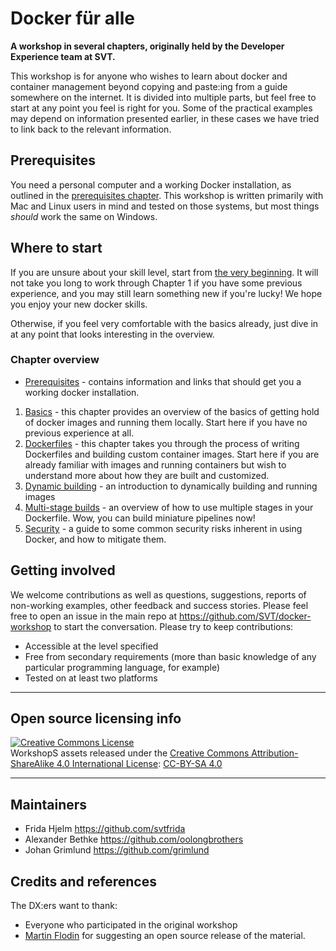 # Docker für alle

**A workshop in several chapters, originally held by the Developer Experience team at SVT.**

This workshop is for anyone who wishes to learn about docker and container management beyond copying and paste:ing from a guide somewhere on the internet. It is divided into multiple parts, but feel free to start at any point you feel is right for you. Some of the practical examples may depend on information presented earlier, in these cases we have tried to link back to the relevant information.

## Prerequisites

You need a personal computer and a working Docker installation, as outlined in the [prerequisites chapter](0-prereqs/README.md). This workshop is written primarily with Mac and Linux users in mind and tested on those systems, but most things *should* work the same on Windows.

## Where to start

If you are unsure about your skill level, start from [the very beginning](1-basics/README.md). It will not take you long to work through Chapter 1 if you have some previous experience, and you may still learn something new if you're lucky! We hope you enjoy your new docker skills.

Otherwise, if you feel very comfortable with the basics already, just dive in at any point that looks interesting in the overview.

### Chapter overview

* [Prerequisites](0-prereqs/README.md) - contains information and links that should get you a working docker installation.

1. [Basics](1-basics/README.md) - this chapter provides an overview of the basics of getting hold of docker images and running them locally. Start here if you have no previous experience at all.
2. [Dockerfiles](2-dockerfiles/README.md) - this chapter takes you through the process of writing Dockerfiles and building custom container images. Start here if you are already familiar with images and running containers but wish to understand more about how they are built and customized.
3. [Dynamic building](/3-dynamics/README.md) - an introduction to dynamically building and running images
4. [Multi-stage builds](/4-multi-stage-builds/README.md) - an overview of how to use multiple stages in your Dockerfile. Wow, you can build miniature pipelines now!
5. [Security](/5-security/README.md) - a guide to some common security risks inherent in using Docker, and how to mitigate them.

## Getting involved

We welcome contributions as well as questions, suggestions, reports of non-working examples, other feedback and success stories. Please feel free to open an issue in the main repo at <https://github.com/SVT/docker-workshop> to start the conversation. Please try to keep contributions:

* Accessible at the level specified
* Free from secondary requirements (more than basic knowledge of any particular programming language, for example)
* Tested on at least two platforms

----

## Open source licensing info

<a rel="license" href="http://creativecommons.org/licenses/by-sa/4.0/"><img alt="Creative Commons License" style="border-width:0" src="https://i.creativecommons.org/l/by-sa/4.0/88x31.png" /></a><br />WorkshopS assets released under the <a rel="license" href="http://creativecommons.org/licenses/by-sa/4.0/">Creative Commons Attribution-ShareAlike 4.0 International License</a>: [CC-BY-SA 4.0](LICENSE)

----

## Maintainers

- Frida Hjelm <https://github.com/svtfrida>
- Alexander Bethke <https://github.com/oolongbrothers>
- Johan Grimlund <https://github.com/grimlund>

## Credits and references

The DX:ers want to thank:
- Everyone who participated in the original workshop
- [Martin Flodin](https://github.com/mflodin) for suggesting an open source release of the material.